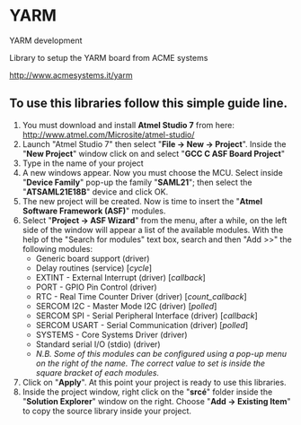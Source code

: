 # YARM
YARM development

Library to setup the YARM board from ACME systems

http://www.acmesystems.it/yarm

## To use this libraries follow this simple guide line.

1. You must download and install **Atmel Studio 7** from here: http://www.atmel.com/Microsite/atmel-studio/
2. Launch "Atmel Studio 7" then select "**File -> New -> Project**". Inside the "**New Project**" window click on and select "**GCC C ASF Board Project**" 
3. Type in the name of your project
4. A new windows appear. Now you must choose the MCU. Select inside "**Device Family**" pop-up the family "**SAML21**"; then select the "**ATSAML21E18B**" device and click OK.
5. The new project will be created. Now is time to insert the "**Atmel Software Framework (ASF)**" modules.
6. Select "**Project -> ASF Wizard**" from the menu, after a while, on the left side of the window will appear a list of the available modules.
   With the help of the "Search for modules" text box, search and then "Add >>" the following modules:
   * Generic board support (driver)
   * Delay routines (service) [*cycle*]
   * EXTINT - External Interrupt (driver) [*callback*]
   * PORT - GPIO Pin Control (driver)
   * RTC -  Real Time Counter Driver (driver) [*count_callback*]
   * SERCOM I2C - Master Mode I2C (driver) [*polled*]
   * SERCOM SPI - Serial Peripheral Interface (driver) [*callback*]
   * SERCOM USART - Serial Communication (driver) [*polled*]
   * SYSTEMS - Core Systems Driver (driver)
   * Standard serial I/O (stdio) (driver)
   * *N.B. Some of this modules can be configured using a pop-up menu on the right of the name. The correct value to set is
   inside the square bracket of each modules.*
7. Click on "**Apply**". At this point your project is ready to use this libraries.
8. Inside the project window, right click on the "**srcé**" folder inside the "**Solution Explorer**" window on the right. Choose "**Add -> Existing Item**" to copy the source library inside your project.
